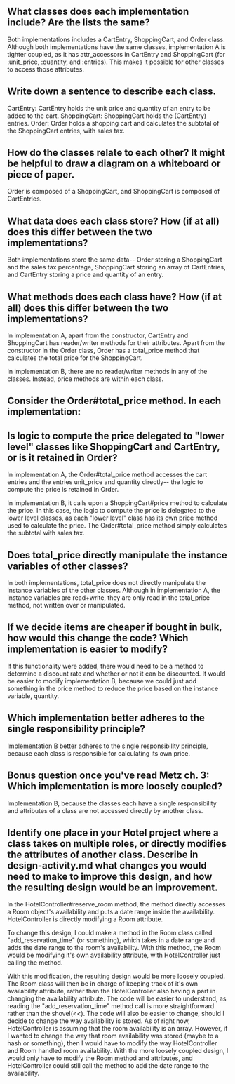 ## What classes does each implementation include? Are the lists the same?
Both implementations includes a CartEntry, ShoppingCart, and Order class. Although both implementations have the same classes, implementation A is tighter coupled, as it has attr_accessors in CartEntry and ShoppingCart (for :unit_price, :quantity, and :entries). This makes it possible for other classes to access those attributes.

## Write down a sentence to describe each class.
CartEntry: CartEntry holds the unit price and quantity of an entry to be added to the cart. 
ShoppingCart: ShoppingCart holds the (CartEntry) entries.
Order: Order holds a shopping cart and calculates the subtotal of the ShoppingCart entries, with sales tax.

## How do the classes relate to each other? It might be helpful to draw a diagram on a whiteboard or piece of paper.
Order is composed of a ShoppingCart, and ShoppingCart is composed of CartEntries. 

## What data does each class store? How (if at all) does this differ between the two implementations?
Both implementations store the same data-- Order storing a ShoppingCart and the sales tax percentage, ShoppingCart storing an array of CartEntries, and CartEntry storing a price and quantity of an entry.

## What methods does each class have? How (if at all) does this differ between the two implementations?
In implementation A, apart from the constructor, CartEntry and ShoppingCart has reader/writer methods for their attributes. Apart from the constructor in the Order class, Order has a total_price method that calculates the total price for the ShoppingCart.

In implementation B, there are no reader/writer methods in any of the classes. Instead, price methods are within each class.

## Consider the Order#total_price method. In each implementation: 
  ## Is logic to compute the price delegated to "lower level" classes like ShoppingCart and CartEntry, or is it retained in Order?
  In implementation A, the Order#total_price method accesses the cart entries and the entries unit_price and quantity directly-- the logic to compute the price is retained in Order. 
  
  In implementation B, it calls upon a ShoppingCart#price method to calculate the price. In this case, the logic to compute the price is delegated to the lower level classes, as each "lower level" class has its own price method used to calculate the price. The Order#total_price method simply calculates the subtotal with sales tax. 

  ## Does total_price directly manipulate the instance variables of other classes?
  In both implementations, total_price does not directly manipulate the instance variables of the other classes. Although in implementation A, the instance variables are read+write, they are only read in the total_price method, not written over or manipulated.

## If we decide items are cheaper if bought in bulk, how would this change the code? Which implementation is easier to modify?
If this functionality were added, there would need to be a method to determine a discount rate and whether or not it can be discounted. It would be easier to modify implementation B, because we could just add something in the price method to reduce the price based on the instance variable, quantity.

## Which implementation better adheres to the single responsibility principle?
Implementation B better adheres to the single responsibility principle, because each class is responsible for calculating its own price.

## Bonus question once you've read Metz ch. 3: Which implementation is more loosely coupled?
Implementation B, because the classes each have a single responsibility and attributes of a class are not accessed directly by another class.

## Identify one place in your Hotel project where a class takes on multiple roles, or directly modifies the attributes of another class. Describe in design-activity.md what changes you would need to make to improve this design, and how the resulting design would be an improvement.
In the HotelController#reserve_room method, the method directly accesses a Room object's availability and puts a date range inside the availability. HotelController is directly modifying a Room attribute. 

To change this design, I could make a method in the Room class called "add_reservation_time" (or something), which takes in a date range and adds the date range to the room's availability. With this method, the Room would be modifying it's own availability attribute, with HotelController just calling the method.

With this modification, the resulting design would be more loosely coupled. The Room class will then be in charge of keeping track of it's own availability attribute, rather than the HotelController also having a part in changing the availability attribute. The code will be easier to understand, as reading the "add_reservation_time" method call is more straightforward rather than the shovel(<<). The code will also be easier to change, should I decide to change the way availability is stored. As of right now, HotelController is assuming that the room availability is an array. However, if I wanted to change the way that room availability was stored (maybe to a hash or something), then I would have to modify the way HotelController and Room handled room availability. With the more loosely coupled design, I would only have to modify the Room method and attributes, and HotelController could still call the method to add the date range to the availability.